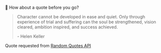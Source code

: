 📣 How about a quote before you go?

> Character cannot be developed in ease and quiet. Only through experience of trial and suffering can the soul be strengthened, vision cleared, ambition inspired, and success achieved.
>
> <p>- Helen Keller</p>

Quote requested from [Random Quotes API](https://github.com/lukePeavey/quotable)
